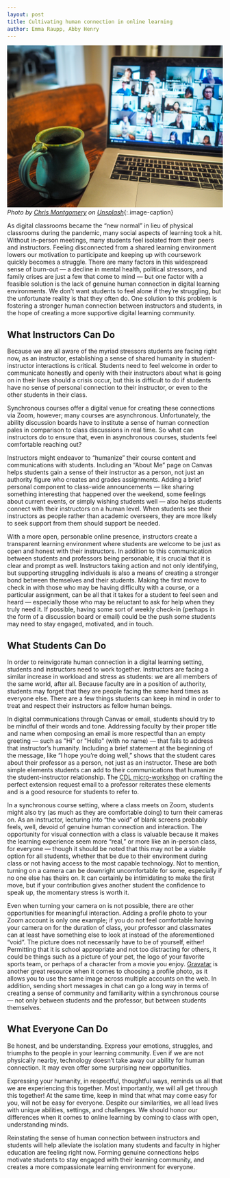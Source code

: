 ```yaml
---
layout: post
title: Cultivating human connection in online learning
author: Emma Raupp, Abby Henry
---
```


![Laptop and cup of coffee](/images/laptop.jpg)
*Photo by <a href="https://unsplash.com/@cwmonty">Chris Montgomery</a> on <a href="https://unsplash.com/s/photos/online-learning">Unsplash</a>*{:.image-caption}

As digital classrooms became the “new normal” in lieu of physical classrooms during the pandemic, many social aspects of learning took a hit. Without in-person meetings, many students feel isolated from their peers and instructors. Feeling disconnected from a shared learning environment lowers our motivation to participate and keeping up with coursework quickly becomes a struggle. There are many factors in this widespread sense of burn-out — a decline in mental health, political stressors, and family crises are just a few that come to mind — but one factor with a feasible solution is the lack of genuine human connection in digital learning environments. We don’t want students to feel alone if they’re struggling, but the unfortunate reality is that they often do. One solution to this problem is fostering a stronger human connection between instructors and students, in the hope of creating a more supportive digital learning community. 

## What Instructors Can Do

Because we are all aware of the myriad stressors students are facing right now, as an instructor, establishing a sense of shared humanity in student-instructor interactions is critical. Students need to feel welcome in order to communicate honestly and openly with their instructors about what is going on in their lives should a crisis occur, but this is difficult to do if students have no sense of personal connection to their instructor, or even to the other students in their class.

Synchronous courses offer a digital venue for creating these connections via Zoom, however; many courses are asynchronous. Unfortunately, the ability discussion boards have to institute a sense of human connection pales in comparison to class discussions in real time. So what can instructors do to ensure that, even in asynchronous courses, students feel comfortable reaching out?

Instructors might endeavor to “humanize” their course content and communications with students. Including an “About Me” page on Canvas helps students gain a sense of their instructor as a person, not just an authority figure who creates and grades assignments. Adding a brief personal component to class-wide announcements — like sharing something interesting that happened over the weekend, some feelings about current events, or simply wishing students well — also helps students connect with their instructors on a human level. When students see their instructors as people rather than academic overseers, they are more likely to seek support from them should support be needed.

With a more open, personable online presence, instructors create a transparent learning environment where students are welcome to be just as open and honest with their instructors. In addition to this communication between students and professors being personable, it is crucial that it is clear and prompt as well. Instructors taking action and not only identifying, but supporting struggling individuals is also a means of creating a stronger bond between themselves and their students. Making the first move to check in with those who may be having difficulty with a course, or a particular assignment, can be all that it takes for a student to feel seen and heard — especially those who may be reluctant to ask for help when they truly need it. If possible, having some sort of weekly check-in (perhaps in the form of a discussion board or email) could be the push some students may need to stay engaged, motivated, and in touch. 

## What Students Can Do

In order to reinvigorate human connection in a digital learning setting, students and instructors need to work together. Instructors are facing a similar increase in workload and stress as students: we are all members of the same world, after all. Because faculty are in a position of authority, students may forget that they are people facing the same hard times as everyone else. There are a few things students can keep in mind in order to treat and respect their instructors as fellow human beings.

 In digital communications through Canvas or email, students should try to be mindful of their words and tone. Addressing faculty by their proper title and name when composing an email is more respectful than an empty greeting — such as "Hi" or "Hello" (with no name) — that fails to address that instructor’s humanity. Including a brief statement at the beginning of the message, like “I hope you’re doing well,” shows that the student cares about their professor as a person, not just as an instructor. These are both simple elements students can add to their communications that humanize the student-instructor relationship. The [CDL micro-workshop](https://cdl-geneseo.github.io/news/2021/05/05/dear-professor/) on crafting the perfect extension request email to a professor reiterates these elements and is a good resource for students to refer to.

In a synchronous course setting, where a class meets on Zoom, students might also try (as much as they are comfortable doing) to turn their cameras on. As an instructor, lecturing into “the void” of blank screens probably feels, well, devoid of genuine human connection and interaction. The opportunity for visual connection with a class is valuable because it makes the learning experience seem more “real,” or more like an in-person class, for everyone — though it should be noted that this may not be a viable option for all students, whether that be due to their environment during class or not having access to the most capable technology. Not to mention, turning on a camera can be downright uncomfortable for some, especially if no one else has theirs on. It can certainly be intimidating to make the first move, but if your contribution gives another student the confidence to speak up, the momentary stress is worth it.

Even when turning your camera on is not possible, there are other opportunities for meaningful interaction. Adding a profile photo to your Zoom account is only one example; if you do not feel comfortable having your camera on for the duration of class, your professor and classmates can at least have something else to look at instead of the aforementioned “void”. The picture does not necessarily have to be of yourself, either! Permitting that it is school appropriate and not too distracting for others, it could be things such as a picture of your pet, the logo of your favorite sports team, or perhaps of a character from a movie you enjoy. [Gravatar](https://en.gravatar.com/) is another great resource when it comes to choosing a profile photo, as it allows you to use the same image across multiple accounts on the web. In addition, sending short messages in chat can go a long way in terms of creating a sense of community and familiarity within a synchronous course — not only between students and the professor, but between students themselves.

## What Everyone Can Do

Be honest, and be understanding. Express your emotions, struggles, and triumphs to the people in your learning community. Even if we are not physically nearby, technology doesn’t take away our ability for human connection. It may even offer some surprising new opportunities. 

Expressing your humanity, in respectful, thoughtful ways, reminds us all that we are experiencing this together. Most importantly, we will all get through this together! At the same time, keep in mind that what may come easy for you, will not be easy for everyone. Despite our similarities, we all lead lives with unique abilities, settings, and challenges. We should honor our differences when it comes to online learning by coming to class with open, understanding minds. 

Reinstating the sense of human connection between instructors and students will help alleviate the isolation many students and faculty in higher education are feeling right now. Forming genuine connections helps motivate students to stay engaged with their learning community, and creates a more compassionate learning environment for everyone.